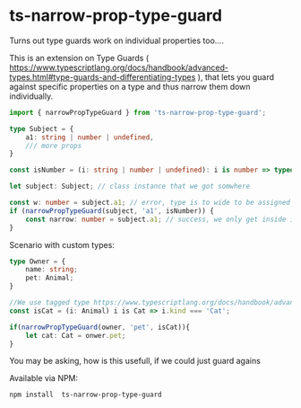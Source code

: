 # ts-narrow-prop-type-guard

Turns out type guards work on individual properties too....


This is an extension on Type Guards ( https://www.typescriptlang.org/docs/handbook/advanced-types.html#type-guards-and-differentiating-types ),
that lets you guard against specific properties on a type and thus narrow them down individually. 

```typescript
import { narrowPropTypeGuard } from 'ts-narrow-prop-type-guard';

type Subject = {
    a1: string | number | undefined,
    /// more props
}

const isNumber = (i: string | number | undefined): i is number => typeof i === 'number';

let subject: Subject; // class instance that we got somwhere

const w: number = subject.a1; // error, type is to wide to be assigned into variable of type number; 
if (narrowPropTypeGuard(subject, 'a1', isNumber)) {
    const narrow: number = subject.a1; // success, we only get inside if 'a1' passed the type guard 'isNumber', and compile is content
}
```

Scenario with custom types:

```typescript
type Owner = {
    name: string;
    pet: Animal;
}

//We use tagged type https://www.typescriptlang.org/docs/handbook/advanced-types.html#discriminated-unions
const isCat = (i: Animal) i is Cat => i.kind === 'Cat';

if(narrowPropTypeGuard(owner, 'pet', isCat)){
    let cat: Cat = onwer.pet;
}
```

You may be asking, how is this usefull, if we could just guard agains 



Available via NPM:

`npm install  ts-narrow-prop-type-guard`


